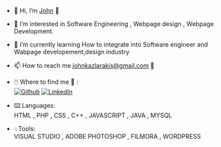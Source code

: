 - 👋 Hi, I’m [John](https://github.com/John-Kazlarakis) 🔗
- 👀 I’m interested in Software Engineering , Webpage design , Webpage Development.
- 🌱 I’m currently learning How to integrate into Software engineer and Wabpage developement,design industry
- 📫 How to reach me johnkazlarakis@gmail.com 📧
  
- 🖱️ Where to find me 🔗 : <br>
<a href="https://github.com/John=Kazlarakis" target="_blank"><img alt="Github" src="https://img.shields.io/badge/GitHub-%2312100E.svg?&style=for-the-badge&logo=Github&logoColor=white" /></a>
<a href="https://www.linkedin.com/in/john-kazlarakis/" target="_blank"><img alt="LinkedIn" src="https://img.shields.io/badge/linkedin-%230077B5.svg?&style=for-the-badge&logo=linkedin&logoColor=white" /></a>

- ⌨️ Languages: <br>
  HTML , PHP , CSS , C++ , JAVASCRIPT , JAVA , MYSQL
   <br>
- 💡Tools: <br>
VISUAL STUDIO , ADOBE PHOTOSHOP , FILMORA , WORDPRESS 
<!---
John-Kazlarakis/John-Kazlarakis is a ✨ special ✨ repository because its `README.md` (this file) appears on your GitHub profile.
You can click the Preview link to take a look at your changes.
--->
